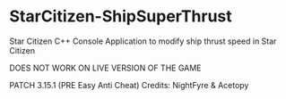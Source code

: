 # StarCitizen-ShipSuperThrust
Star Citizen C++ Console Application to modify ship thrust speed in Star Citizen

DOES NOT WORK ON LIVE VERSION OF THE GAME

PATCH 3.15.1 (PRE Easy Anti Cheat)
Credits: NightFyre & Acetopy
